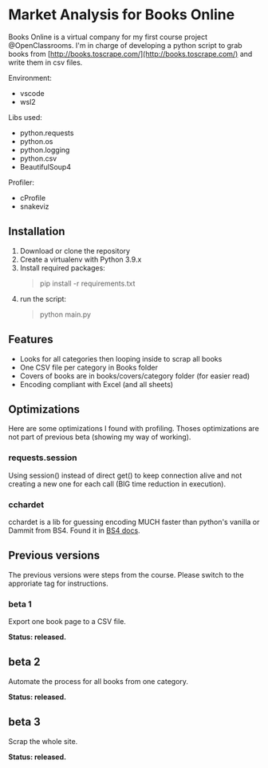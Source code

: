 # Market Analysis for Books Online

Books Online is a virtual company for my first course project @OpenClassrooms.
I'm in charge of developing a python script to grab books from [http://books.toscrape.com/](http://books.toscrape.com/) and write them in csv files.

Environment:

- vscode
- wsl2

Libs used:

- python.requests
- python.os
- python.logging
- python.csv
- BeautifulSoup4

Profiler:

- cProfile
- snakeviz

## Installation

1. Download or clone the repository
2. Create a virtualenv with Python 3.9.x
3. Install required packages:
    > pip install -r requirements.txt
4. run the script:
    > python main.py

## Features

- Looks for all categories then looping inside to scrap all books
- One CSV file per category in Books folder
- Covers of books are in books/covers/category folder (for easier read)
- Encoding compliant with Excel (and all sheets)

## Optimizations

Here are some optimizations I found with profiling. Thoses optimizations are not part of previous beta (showing my way of working).

### requests.session

Using session() instead of direct get() to keep connection alive and not creating a new one for each call (BIG time reduction in execution).

### cchardet

cchardet is a lib for guessing encoding MUCH faster than python's vanilla or Dammit from BS4. Found it in [BS4 docs](https://beautiful-soup-4.readthedocs.io/en/latest/#improving-performance).

## Previous versions

The previous versions were steps from the course. Please switch to the approriate tag for instructions.

### beta 1

Export one book page to a CSV file.

**Status: released.**

## beta 2

Automate the process for all books from one category.

**Status: released.**

## beta 3

Scrap the whole site.

**Status: released.**
